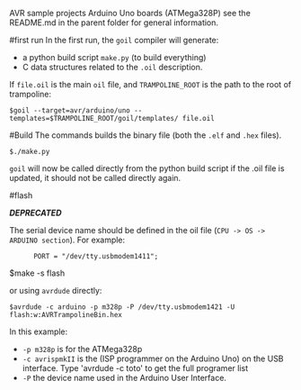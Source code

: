 AVR sample projects Arduino Uno boards (ATMega328P)
see the README.md in the parent folder for general information.


#first run
In the first run, the `goil` compiler will generate:

* a python build script `make.py` (to build everything)
* C data structures related to the `.oil` description.

If `file.oil` is the main `oil` file, and `TRAMPOLINE_ROOT` is the path to the root of trampoline:

`$goil --target=avr/arduino/uno --templates=$TRAMPOLINE_ROOT/goil/templates/ file.oil`


#Build
The commands builds the binary file (both the `.elf` and `.hex` files).

`$./make.py`

`goil` will now be called directly from the python build script if the .oil file is updated, it should not be called directly again.

#flash

***DEPRECATED***

The serial device name should be defined in the oil file (`CPU -> OS -> ARDUINO section`). For example:

`      PORT = "/dev/tty.usbmodem1411";`

$make -s flash

or using `avrdude` directly:

`$avrdude -c arduino -p m328p -P /dev/tty.usbmodem1421 -U flash:w:AVRTrampolineBin.hex`

In this example:
  * `-p m328p` is for the ATMega328p
  * `-c avrispmkII` is the (ISP programmer on the Arduino Uno) on the USB interface. 
    Type 'avrdude -c toto' to get the full programer list
  * `-P` the device name used in the Arduino User Interface.
